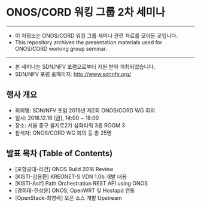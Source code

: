 # ONOS/CORD 워킹 그룹 2차 세미나
*****************************************************************

* 이 저장소는 ONOS/CORD 워킹 그룹 세미나 관련 자료를 모아둔 곳입니다.
* This repository archives the presentation materials used for ONOS/CORD working group seminar.

*****************************************************************

* 본 세미나는 SDN/NFV 포럼으로부터 지원 받아 개최되었습니다.
* SDN/NFV 포럼 홈페이지: http://www.sdnnfv.org/

## 행사 개요
* 회의명: SDN/NFV 포럼 2016년 제2회 ONOS/CORD WG 회의
* 일시: 2016.12.16 (금), 14:00 ~ 18:00
* 장소: 서울 중구 을지로2가 삼화타워 3층 ROOM 3
* 참석자: ONOS/CORD WG 회의 등 총 25명

## 발표 목차 (Table of Contents)

* [포항공대-리건] ONOS Build 2016 Review
* [KISTI-김용환] KREONET-S VDN 1.0b 개발 내용
* [KISTI-Asif] Path Orchestration REST API using ONOS
* [경희대-한상윤] ONOS, OpenWRT 및 Hostapd 연동
* [OpenStack-최영락] 오픈 소스 개발 Upstream
